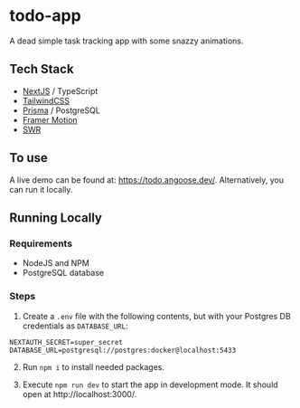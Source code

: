# todo-app

A dead simple task tracking app with some snazzy animations.

## Tech Stack

- [NextJS](https://nextjs.org/) / TypeScript
- [TailwindCSS](https://tailwindcss.com/)
- [Prisma](https://www.prisma.io/) / PostgreSQL
- [Framer Motion](https://www.framer.com/motion/)
- [SWR](https://swr.vercel.app/)

## To use

A live demo can be found at: https://todo.angoose.dev/. Alternatively, you can run it locally.

## Running Locally

### Requirements

- NodeJS and NPM
- PostgreSQL database

### Steps

1. Create a `.env` file with the following contents, but with your Postgres DB credentials as `DATABASE_URL`:

```
NEXTAUTH_SECRET=super_secret
DATABASE_URL=postgresql://postgres:docker@localhost:5433
```

2. Run `npm i` to install needed packages.

3. Execute `npm run dev` to start the app in development mode. It should open at http://localhost:3000/.

